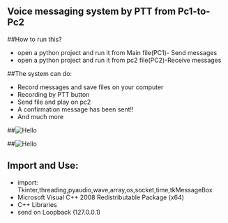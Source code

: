 ## Voice messaging system by PTT from Pc1-to-Pc2

##How to run this? 
- open a python project and run it from Main file(PC1)- Send messages
- open a python project and run it from pc2 file(PC2)-Receive messages 

##The system can do:
- Record messages and save files on your computer
- Recording by PTT button
- Send file and play on pc2
- A confirmation message has been sent!!
- And much more

##![Hello](https://s21.postimg.org/6wt7ac5pj/PC1.png)


##![Hello](https://s22.postimg.org/i1apyll69/PC1.png)

## Import and Use:
- import: Tkinter,threading,pyaudio,wave,array,os,socket,time,tkMessageBox
- Microsoft Visual C++ 2008 Redistributable Package (x64)
- C++ Libraries 
- send on Loopback (127.0.0.1)

